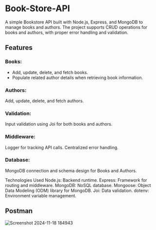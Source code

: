 
# Book-Store-API
A simple Bookstore API built with Node.js, Express, and MongoDB to manage books and authors. The project supports CRUD operations for books and authors, with proper error handling and validation.


## Features
### Books:

* Add, update, delete, and fetch books.
* Populate related author details when retrieving book information.
### Authors:

Add, update, delete, and fetch authors.
### Validation:

Input validation using Joi for both books and authors.
### Middleware:

Logger for tracking API calls.
Centralized error handling.
### Database:

MongoDB connection and schema design for Books and Authors.

Technologies Used
Node.js: Backend runtime.
Express: Framework for routing and middleware.
MongoDB: NoSQL database.
Mongoose: Object Data Modeling (ODM) library for MongoDB.
Joi: Data validation.
dotenv: Environment variable management.


## Postman
![Screenshot 2024-11-18 184943](https://github.com/user-attachments/assets/39eafac5-f7f2-4383-b94e-2876221003d0)
